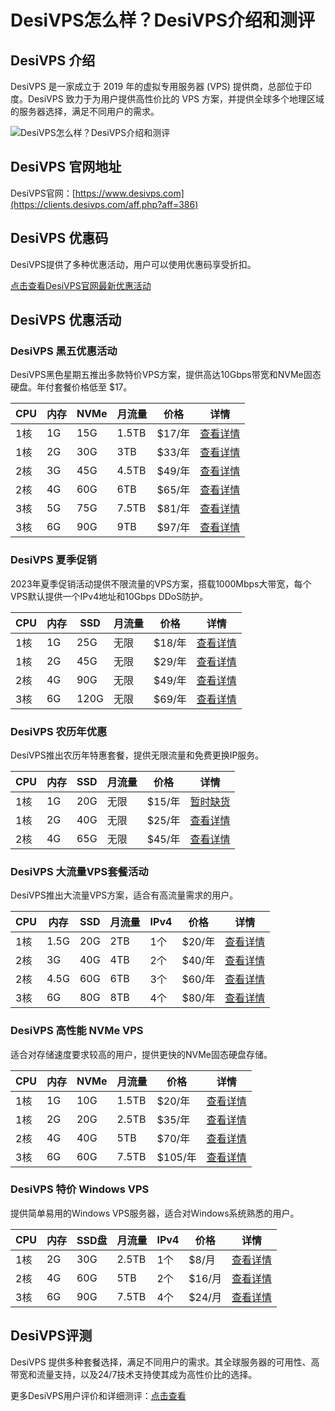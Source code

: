# DesiVPS怎么样？DesiVPS介绍和测评

## DesiVPS 介绍
DesiVPS 是一家成立于 2019 年的虚拟专用服务器 (VPS) 提供商，总部位于印度。DesiVPS 致力于为用户提供高性价比的 VPS 方案，并提供全球多个地理区域的服务器选择，满足不同用户的需求。

![DesiVPS怎么样？DesiVPS介绍和测评](https://github.com/user-attachments/assets/bb3ad57d-bab9-42ea-8c0f-919986252a8c)

## DesiVPS 官网地址
DesiVPS官网：[https://www.desivps.com](https://clients.desivps.com/aff.php?aff=386)

## DesiVPS 优惠码
DesiVPS提供了多种优惠活动，用户可以使用优惠码享受折扣。

[点击查看DesiVPS官网最新优惠活动](https://clients.desivps.com/aff.php?aff=386)

## DesiVPS 优惠活动

### DesiVPS 黑五优惠活动
DesiVPS黑色星期五推出多款特价VPS方案，提供高达10Gbps带宽和NVMe固态硬盘。年付套餐价格低至 $17。

| CPU  | 内存 | NVMe  | 月流量 | 价格   | 详情     |
|------|------|-------|--------|--------|----------|
| 1核  | 1G   | 15G   | 1.5TB  | $17/年 | [查看详情](http://clients.desivps.com/aff.php?aff=386&pid=198) |
| 1核  | 2G   | 30G   | 3TB    | $33/年 | [查看详情](http://clients.desivps.com/aff.php?aff=386&pid=199) |
| 2核  | 3G   | 45G   | 4.5TB  | $49/年 | [查看详情](http://clients.desivps.com/aff.php?aff=386&pid=200) |
| 2核  | 4G   | 60G   | 6TB    | $65/年 | [查看详情](http://clients.desivps.com/aff.php?aff=386&pid=201) |
| 3核  | 5G   | 75G   | 7.5TB  | $81/年 | [查看详情](http://clients.desivps.com/aff.php?aff=386&pid=202) |
| 3核  | 6G   | 90G   | 9TB    | $97/年 | [查看详情](http://clients.desivps.com/aff.php?aff=386&pid=203) |

### DesiVPS 夏季促销
2023年夏季促销活动提供不限流量的VPS方案，搭载1000Mbps大带宽，每个VPS默认提供一个IPv4地址和10Gbps DDoS防护。

| CPU  | 内存 | SSD   | 月流量 | 价格   | 详情     |
|------|------|-------|--------|--------|----------|
| 1核  | 1G   | 25G   | 无限   | $18/年 | [查看详情](http://clients.desivps.com/aff.php?aff=386&pid=183) |
| 1核  | 2G   | 45G   | 无限   | $29/年 | [查看详情](http://clients.desivps.com/aff.php?aff=386&pid=119) |
| 2核  | 4G   | 90G   | 无限   | $49/年 | [查看详情](http://clients.desivps.com/aff.php?aff=386&pid=120) |
| 3核  | 6G   | 120G  | 无限   | $69/年 | [查看详情](http://clients.desivps.com/aff.php?aff=386&pid=184) |

### DesiVPS 农历年优惠
DesiVPS推出农历年特惠套餐，提供无限流量和免费更换IP服务。

| CPU  | 内存 | SSD   | 月流量 | 价格   | 详情     |
|------|------|-------|--------|--------|----------|
| 1核  | 1G   | 20G   | 无限   | $15/年 | [暂时缺货](http://clients.desivps.com/aff.php?aff=386&pid=123) |
| 1核  | 2G   | 40G   | 无限   | $25/年 | [查看详情](http://clients.desivps.com/aff.php?aff=386&pid=124) |
| 2核  | 4G   | 65G   | 无限   | $45/年 | [查看详情](http://clients.desivps.com/aff.php?aff=386&pid=125) |

### DesiVPS 大流量VPS套餐活动
DesiVPS推出大流量VPS方案，适合有高流量需求的用户。

| CPU  | 内存  | SSD   | 月流量 | IPv4  | 价格   | 详情     |
|------|-------|-------|--------|-------|--------|----------|
| 1核  | 1.5G  | 20G   | 2TB    | 1个   | $20/年 | [查看详情](http://clients.desivps.com/aff.php?aff=386&pid=57) |
| 2核  | 3G    | 40G   | 4TB    | 2个   | $40/年 | [查看详情](http://clients.desivps.com/aff.php?aff=386&pid=58) |
| 2核  | 4.5G  | 60G   | 6TB    | 3个   | $60/年 | [查看详情](http://clients.desivps.com/aff.php?aff=386&pid=59) |
| 3核  | 6G    | 80G   | 8TB    | 4个   | $80/年 | [查看详情](http://clients.desivps.com/aff.php?aff=386&pid=150) |

### DesiVPS 高性能 NVMe VPS
适合对存储速度要求较高的用户，提供更快的NVMe固态硬盘存储。

| CPU  | 内存 | NVMe  | 月流量 | 价格   | 详情     |
|------|------|-------|--------|--------|----------|
| 1核  | 1G   | 10G   | 1.5TB  | $20/年 | [查看详情](http://clients.desivps.com/aff.php?aff=386&pid=157) |
| 1核  | 2G   | 20G   | 2.5TB  | $35/年 | [查看详情](http://clients.desivps.com/aff.php?aff=386&pid=158) |
| 2核  | 4G   | 40G   | 5TB    | $70/年 | [查看详情](http://clients.desivps.com/aff.php?aff=386&pid=159) |
| 3核  | 6G   | 60G   | 7.5TB  | $105/年| [查看详情](http://clients.desivps.com/aff.php?aff=386&pid=160) |

### DesiVPS 特价 Windows VPS
提供简单易用的Windows VPS服务器，适合对Windows系统熟悉的用户。

| CPU  | 内存 | SSD盘 | 月流量 | IPv4  | 价格   | 详情     |
|------|------|-------|--------|-------|--------|----------|
| 1核  | 2G   | 30G   | 2.5TB  | 1个   | $8/月  | [查看详情](http://clients.desivps.com/aff.php?aff=386&pid=171) |
| 2核  | 4G   | 60G   | 5TB    | 2个   | $16/月 | [查看详情](http://clients.desivps.com/aff.php?aff=386&pid=172) |
| 3核  | 6G   | 90G   | 7.5TB  | 4个   | $24/月 | [查看详情](http://clients.desivps.com/aff.php?aff=386&pid=173) |

## DesiVPS评测
DesiVPS 提供多种套餐选择，满足不同用户的需求。其全球服务器的可用性、高带宽和流量支持，以及24/7技术支持使其成为高性价比的选择。

更多DesiVPS用户评价和详细测评：[点击查看](https://clients.desivps.com/aff.php?aff=386)
